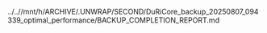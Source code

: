 ../..//mnt/h/ARCHIVE/.UNWRAP/SECOND/DuRiCore_backup_20250807_094339_optimal_performance/BACKUP_COMPLETION_REPORT.md